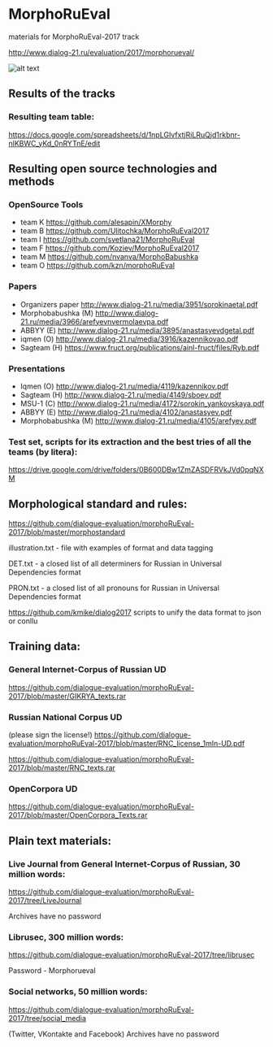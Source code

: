 # MorphoRuEval
materials for MorphoRuEval-2017 track

http://www.dialog-21.ru/evaluation/2017/morphorueval/ 

![alt text](http://makescreen.ru/i/a98eeaf87dc006d569d789c6d43ecb.png "dialogue")


## Results of the tracks
### Resulting team table:
https://docs.google.com/spreadsheets/d/1npLGIvfxtjRiLRuQjd1rkbnr-nlKBWC_yKd_0nRYTnE/edit

## Resulting open source technologies and methods
### OpenSource Tools
 - team K https://github.com/alesapin/XMorphy 
 - team B https://github.com/Ulitochka/MorphoRuEval2017
 - team I https://github.com/svetlana21/MorphoRuEval
 - team F https://github.com/Koziev/MorphoRuEval2017
 - team M https://github.com/nvanva/MorphoBabushka 
 - team O https://github.com/kzn/morphoRuEval
 
 ### Papers
 - Organizers paper http://www.dialog-21.ru/media/3951/sorokinaetal.pdf 
 - Morphobabushka (M) http://www.dialog-21.ru/media/3966/arefyevnvermolaevpa.pdf
 - ABBYY (E) http://www.dialog-21.ru/media/3895/anastasyevdgetal.pdf
 - iqmen (O) http://www.dialog-21.ru/media/3916/kazennikovao.pdf 
 - Sagteam (H) https://www.fruct.org/publications/ainl-fruct/files/Ryb.pdf 

### Presentations
 - Iqmen (O) http://www.dialog-21.ru/media/4119/kazennikov.pdf
 - Sagteam (H) http://www.dialog-21.ru/media/4149/sboev.pdf  
 - MSU-1 (C) http://www.dialog-21.ru/media/4172/sorokin_yankovskaya.pdf 
 - ABBYY (E) http://www.dialog-21.ru/media/4102/anastasyev.pdf 
 - Morphobabushka (M) http://www.dialog-21.ru/media/4105/arefyev.pdf 

### Test set, scripts for its extraction and the best tries of all the teams (by litera):
https://drive.google.com/drive/folders/0B600DBw1ZmZASDFRVkJVd0pqNXM

## Morphological standard and rules:
https://github.com/dialogue-evaluation/morphoRuEval-2017/blob/master/morphostandard

illustration.txt - file with examples of format and data tagging

DET.txt - a closed list of all determiners for Russian in Universal Dependencies format

PRON.txt -  a closed list of all pronouns for Russian in Universal Dependencies format

https://github.com/kmike/dialog2017 scripts to unify the data format to json or conllu
 
## Training data:
### General Internet-Corpus of Russian UD
https://github.com/dialogue-evaluation/morphoRuEval-2017/blob/master/GIKRYA_texts.rar

### Russian National Corpus UD
(please sign the license!) 
https://github.com/dialogue-evaluation/morphoRuEval-2017/blob/master/RNC_license_1mln-UD.pdf

https://github.com/dialogue-evaluation/morphoRuEval-2017/blob/master/RNC_texts.rar

### OpenCorpora UD
https://github.com/dialogue-evaluation/morphoRuEval-2017/blob/master/OpenCorpora_Texts.rar

## Plain text materials:
### Live Journal from General Internet-Corpus of Russian, 30 million words:

https://github.com/dialogue-evaluation/morphoRuEval-2017/tree/LiveJournal

Archives have no password

### Librusec, 300 million words:

https://github.com/dialogue-evaluation/morphoRuEval-2017/tree/librusec

Password - Morphorueval

### Social networks, 50 million words:

https://github.com/dialogue-evaluation/morphoRuEval-2017/tree/social_media

(Twitter, VKontakte and Facebook)
Archives have no password
